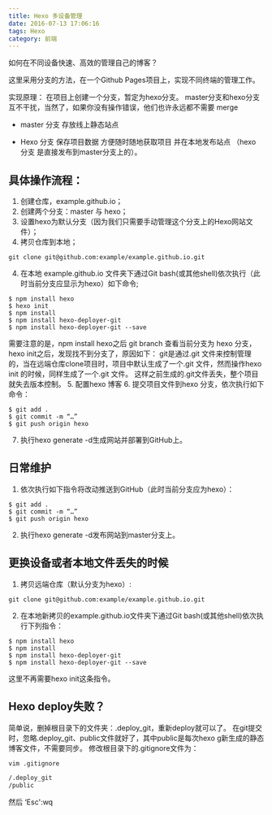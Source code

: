```yaml
---
title: Hexo 多设备管理
date: 2016-07-13 17:06:16
tags: Hexo
category: 前端
---
```

如何在不同设备快速、高效的管理自己的博客？
<!--more-->
这里采用分支的方法，在一个Github Pages项目上，实现不同终端的管理工作。

实现原理：
在项目上创建一个分支，暂定为hexo分支。
master分支和hexo分支互不干扰，当然了，如果你没有操作错误，他们也许永远都不需要 merge

* master 分支 存放线上静态站点

* Hexo 分支 保存项目数据 方便随时随地获取项目 并在本地发布站点 （hexo 分支 是直接发布到master分支上的）。

## 具体操作流程：

1. 创建仓库，example.github.io；
2. 创建两个分支：master 与 hexo；
3. 设置hexo为默认分支（因为我们只需要手动管理这个分支上的Hexo网站文件）；
4. 拷贝仓库到本地；
```
git clone git@github.com:example/example.github.io.git
```
4. 在本地 example.github.io 文件夹下通过Git bash(或其他shell)依次执行（此时当前分支应显示为hexo）如下命令;
```
$ npm install hexo
$ hexo init 
$ npm install 
$ npm install hexo-deployer-git
$ npm install hexo-deployer-git --save
```
需要注意的是，npm install hexo之后 git branch 查看当前分支为 hexo 分支，hexo init之后，发现找不到分支了，原因如下：
git是通过.git 文件来控制管理的，当在远端仓库clone项目时，项目中默认生成了一个.git 文件，然而操作hexo init 的时候，同样生成了一个.git 文件。
这样之前生成的.git文件丢失，整个项目就失去版本控制。
5. 配置hexo 博客
6. 提交项目文件到hexo 分支，依次执行如下命令：
```
$ git add .
$ git commit -m “…”
$ git push origin hexo
```
7. 执行hexo generate -d生成网站并部署到GitHub上。


## 日常维护
1. 依次执行如下指令将改动推送到GitHub（此时当前分支应为hexo）：
```
$ git add .
$ git commit -m “…”
$ git push origin hexo
```
2. 执行hexo generate -d发布网站到master分支上。

## 更换设备或者本地文件丢失的时候
1. 拷贝远端仓库（默认分支为hexo）:
```
git clone git@github.com:example/example.github.io.git
```
2. 在本地新拷贝的example.github.io文件夹下通过Git bash(或其他shell)依次执行下列指令：
```
$ npm install hexo
$ npm install
$ npm install hexo-deployer-git
$ npm install hexo-deployer-git --save
```
这里不再需要hexo init这条指令。

## Hexo deploy失败？
简单说，删掉根目录下的文件夹：.deploy_git，重新deploy就可以了。
在git提交时，忽略.deploy_git、public文件就好了，其中public是每次hexo g新生成的静态博客文件，不需要同步。
修改根目录下的.gitignore文件为：
``` bash
vim .gitignore
```
``` txt
/.deploy_git
/public
```

然后 ‘Esc':wq


